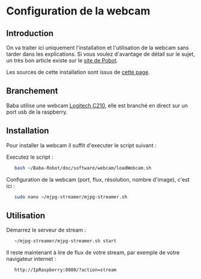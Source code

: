 ﻿Configuration de la webcam
==========
## Introduction
On va traiter ici uniquement l'installation et l'utilisation de la webcam sans
tarder dans les explications.
Si vous voulez d'avantage de détail sur le sujet, un très bon article existe sur
le [site de Pobot](http://www.pobot.org/Vision-par-webcam-avec-une.html).

Les sources de cette installation sont issus de 
[cette page](http://www.bobtech.ro/tutoriale/raspberry-pi/78-streaming-webcam-in-format-m-jpg-cu-raspberry-pi).

## Branchement
Baba utilise une webcam [Logitech C210](http://www.logitech.com/assets/30154/4/logitech-webcam-c210.png),
elle est branché en direct sur un port usb de la raspberry.

## Installation
Pour installer la webcam il suffit d'executer le script suivant :

Executez le script :
``` bash
   bash ~/Baba-Robot/doc/software/webcam/loadWebcam.sh
```

Configuration de la webcam (port, flux, résolution, nombre d'image), c'est ici :
``` bash
   sudo nano ~/mjpg-streamer/mjpg-streamer.sh
```


## Utilisation
Démarrez le serveur de stream :
``` bash
   ~/mjpg-streamer/mjpg-streamer.sh start
```

Il reste maintenant à lire de flux de votre stream, par exemple de votre navigateur internet :
``` bash
   http://IpRaspberry:8080/?action=stream
```